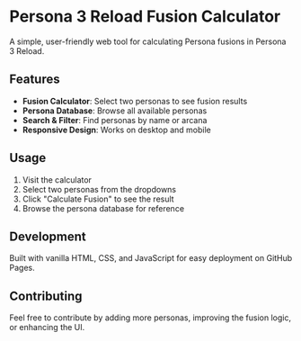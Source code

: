 # Persona 3 Reload Fusion Calculator

A simple, user-friendly web tool for calculating Persona fusions in Persona 3 Reload.

## Features

- **Fusion Calculator**: Select two personas to see fusion results
- **Persona Database**: Browse all available personas
- **Search & Filter**: Find personas by name or arcana
- **Responsive Design**: Works on desktop and mobile

## Usage

1. Visit the calculator
2. Select two personas from the dropdowns
3. Click "Calculate Fusion" to see the result
4. Browse the persona database for reference

## Development

Built with vanilla HTML, CSS, and JavaScript for easy deployment on GitHub Pages.

## Contributing

Feel free to contribute by adding more personas, improving the fusion logic, or enhancing the UI.
